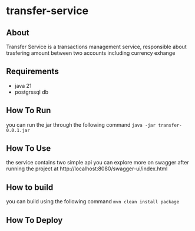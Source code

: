 # transfer-service

## About
Transfer Service is a transactions management service, responsible about trasfering amount between two accounts including currency exhange

## Requirements
- java 21
- postgrssql db 

## How To Run 
you can run the jar through the following command ```java -jar transfer-0.0.1.jar```
## How To Use
the service contains two simple api you can explore more on swagger after running the project at http://localhost:8080/swagger-ui/index.html
## How to build
you can build using the following command ```mvn clean install package```
## How To Deploy 
